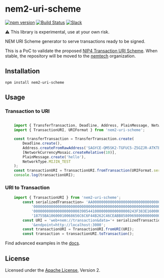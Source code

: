 # nem2-uri-scheme

[![npm version](https://badge.fury.io/js/nem2-uri-scheme.svg)](https://badge.fury.io/js/nem2-uri-scheme)
[![Build Status](https://travis-ci.org/dgarcia360/nem2-uri-scheme.svg?branch=master)](https://travis-ci.org/dgarcia360/nem2-uri-scheme)
[![Slack](https://img.shields.io/badge/chat-on%20slack-green.svg)](https://nem2.slack.com/messages/CB0UU89GS//)

:warning: This library is experimental, use at your own risk.

NEM URI Scheme generator to serve transactions ready to be signed.

This is a PoC to validate the proposed [NIP4 Transaction URI Scheme](https://github.com/nemtech/NIP/issues/6). When stable, the repository will be moved to the [nemtech](https://github.com/nemtech) organization.

## Installation

``npm install nem2-uri-scheme``

## Usage

### Transaction to URI

```typescript

    import { TransferTransaction, Deadline, Address, PlainMessage, NetworkCurrencyMosaic, NetworkType } from 'nem2-sdk';
    import { TransactionURI, URIFormat } from 'nem2-uri-scheme';

    const transferTransaction = TransferTransaction.create(
        Deadline.create(),
        Address.createFromRawAddress('SAGYCE-QM5SK2-TGFUC5-Z5GZJR-ATKTBS-UQQMMH-KW5B'),
        [NetworkCurrencyMosaic.createRelative(10)],
        PlainMessage.create('hello'),
        NetworkType.MIJIN_TEST
    );
    const transactionURI = TransactionURI.fromTransaction(URIFormat.serialized, transferTransaction, 'test','http://localhost:3000').build();
    console.log(transactionURI);
```


### URI to Transaction

```typescript
    import { TransactionURI } from 'nem2-uri-scheme';
        const serializedTransaction= 'AA000000000000000000000000000000000000000000000000000000000000000000000000000' +
            '000000000000000000000000000000000000000000000000000000000000000000000000000000000000000000000000000000' +
            '00000000000000000000039054410000000000000000243F383E16000000900D81120CEC95A998B41773D3653104D530CA9083' +
            '18755BA10600010068656C6C6F44B262C46CEABB858096980000000000';
        const URI = 'web+nem://transaction&data='+ serializedTransaction + '&chainId=test' +
            '&endpoint=http://localhost:3000';
        const transactionURI = TransactionURI.fromURI(URI);
        const transaction = transactionURI.toTransaction();
```

Find advanced examples in the [docs](https://github.com/dgarcia360/nem2-uri-scheme/wiki/).

## License

Licensed under the [Apache License](LICENSE.md), Version 2.
